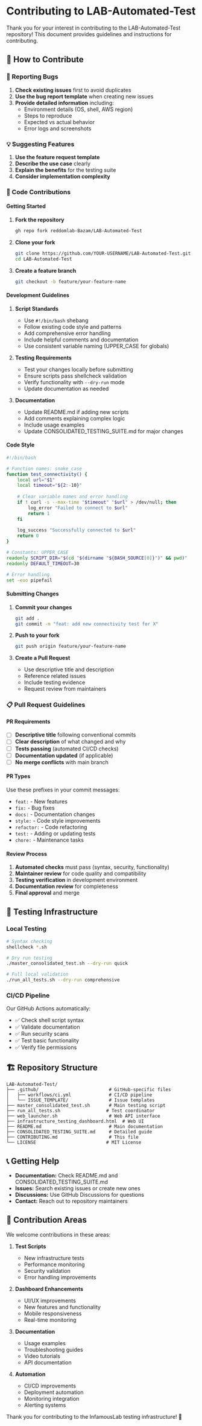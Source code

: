 # Contributing to LAB-Automated-Test

Thank you for your interest in contributing to the LAB-Automated-Test repository! This document provides guidelines and instructions for contributing.

## 🤝 How to Contribute

### 🐛 Reporting Bugs

1. **Check existing issues** first to avoid duplicates
2. **Use the bug report template** when creating new issues
3. **Provide detailed information** including:
   - Environment details (OS, shell, AWS region)
   - Steps to reproduce
   - Expected vs actual behavior
   - Error logs and screenshots

### 💡 Suggesting Features

1. **Use the feature request template**
2. **Describe the use case** clearly
3. **Explain the benefits** for the testing suite
4. **Consider implementation complexity**

### 🔧 Code Contributions

#### Getting Started

1. **Fork the repository**
   ```bash
   gh repo fork reddomlab-Bazam/LAB-Automated-Test
   ```

2. **Clone your fork**
   ```bash
   git clone https://github.com/YOUR-USERNAME/LAB-Automated-Test.git
   cd LAB-Automated-Test
   ```

3. **Create a feature branch**
   ```bash
   git checkout -b feature/your-feature-name
   ```

#### Development Guidelines

1. **Script Standards**
   - Use `#!/bin/bash` shebang
   - Follow existing code style and patterns
   - Add comprehensive error handling
   - Include helpful comments and documentation
   - Use consistent variable naming (UPPER_CASE for globals)

2. **Testing Requirements**
   - Test your changes locally before submitting
   - Ensure scripts pass shellcheck validation
   - Verify functionality with `--dry-run` mode
   - Update documentation as needed

3. **Documentation**
   - Update README.md if adding new scripts
   - Add comments explaining complex logic
   - Include usage examples
   - Update CONSOLIDATED_TESTING_SUITE.md for major changes

#### Code Style

```bash
#!/bin/bash

# Function names: snake_case
function test_connectivity() {
    local url="$1"
    local timeout="${2:-10}"
    
    # Clear variable names and error handling
    if ! curl -s --max-time "$timeout" "$url" > /dev/null; then
        log_error "Failed to connect to $url"
        return 1
    fi
    
    log_success "Successfully connected to $url"
    return 0
}

# Constants: UPPER_CASE
readonly SCRIPT_DIR="$(cd "$(dirname "${BASH_SOURCE[0]}")" && pwd)"
readonly DEFAULT_TIMEOUT=30

# Error handling
set -euo pipefail
```

#### Submitting Changes

1. **Commit your changes**
   ```bash
   git add .
   git commit -m "feat: add new connectivity test for X"
   ```

2. **Push to your fork**
   ```bash
   git push origin feature/your-feature-name
   ```

3. **Create a Pull Request**
   - Use descriptive title and description
   - Reference related issues
   - Include testing evidence
   - Request review from maintainers

### 📋 Pull Request Guidelines

#### PR Requirements

- [ ] **Descriptive title** following conventional commits
- [ ] **Clear description** of what changed and why
- [ ] **Tests passing** (automated CI/CD checks)
- [ ] **Documentation updated** (if applicable)
- [ ] **No merge conflicts** with main branch

#### PR Types

Use these prefixes in your commit messages:

- `feat:` - New features
- `fix:` - Bug fixes
- `docs:` - Documentation changes
- `style:` - Code style improvements
- `refactor:` - Code refactoring
- `test:` - Adding or updating tests
- `chore:` - Maintenance tasks

#### Review Process

1. **Automated checks** must pass (syntax, security, functionality)
2. **Maintainer review** for code quality and compatibility
3. **Testing verification** in development environment
4. **Documentation review** for completeness
5. **Final approval** and merge

## 🧪 Testing Infrastructure

### Local Testing

```bash
# Syntax checking
shellcheck *.sh

# Dry run testing
./master_consolidated_test.sh --dry-run quick

# Full local validation
./run_all_tests.sh --dry-run comprehensive
```

### CI/CD Pipeline

Our GitHub Actions automatically:
- ✅ Check shell script syntax
- ✅ Validate documentation
- ✅ Run security scans
- ✅ Test basic functionality
- ✅ Verify file permissions

## 🏗️ Repository Structure

```
LAB-Automated-Test/
├── .github/                          # GitHub-specific files
│   ├── workflows/ci.yml              # CI/CD pipeline
│   └── ISSUE_TEMPLATE/               # Issue templates
├── master_consolidated_test.sh       # Main testing script
├── run_all_tests.sh                 # Test coordinator
├── web_launcher.sh                   # Web API interface
├── infrastructure_testing_dashboard.html  # Web UI
├── README.md                         # Main documentation
├── CONSOLIDATED_TESTING_SUITE.md     # Detailed guide
├── CONTRIBUTING.md                   # This file
└── LICENSE                          # MIT License
```

## 📞 Getting Help

- **Documentation:** Check README.md and CONSOLIDATED_TESTING_SUITE.md
- **Issues:** Search existing issues or create new ones
- **Discussions:** Use GitHub Discussions for questions
- **Contact:** Reach out to repository maintainers

## 🎯 Contribution Areas

We welcome contributions in these areas:

1. **Test Scripts**
   - New infrastructure tests
   - Performance monitoring
   - Security validation
   - Error handling improvements

2. **Dashboard Enhancements**
   - UI/UX improvements
   - New features and functionality
   - Mobile responsiveness
   - Real-time monitoring

3. **Documentation**
   - Usage examples
   - Troubleshooting guides
   - Video tutorials
   - API documentation

4. **Automation**
   - CI/CD improvements
   - Deployment automation
   - Monitoring integration
   - Alerting systems

Thank you for contributing to the InfamousLab testing infrastructure! 🚀
